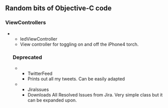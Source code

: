 <h2>Random bits of Objective-C code</h3>

<h3>ViewControllers</h3>
<ul>
<li>
<ul><li>ledViewController</li>
<li>View controller for toggling on and off the iPhone4 torch.</li>
</li>
</ul>

<h3>Deprecated</h3>
<ul>

<li><ul>
<li>TwitterFeed</li>
<li>Prints out all my tweets. Can be easily adapted</li>
</ul>
</li>

<li>
<ul><li>JiraIssues</li>
<li>Downloads All Resolved Issues from Jira. Very simple class but it can be expanded upon.</li>
</ul>
</li>

</ul>
